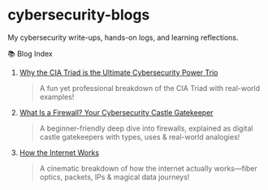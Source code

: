 # cybersecurity-blogs
My cybersecurity write-ups, hands-on logs, and learning reflections.

📚 Blog Index

1. [Why the CIA Triad is the Ultimate Cybersecurity Power Trio](https://medium.com/@pavithraadeenadayalan35/why-the-cia-triad-is-the-ultimate-cybersecurity-power-trio-and-how-it-saves-your-data-f20c50af115b)  
   > A fun yet professional breakdown of the CIA Triad with real-world examples!

2. [What Is a Firewall? Your Cybersecurity Castle Gatekeeper](https://medium.com/@pavithraadeenadayalan35/what-is-a-firewall-your-cybersecurity-castle-gatekeeper-84398028cc8c)  
   > A beginner-friendly deep dive into firewalls, explained as digital castle gatekeepers with types, uses & real-world analogies!

3. [How the Internet Works](https://medium.com/@pavithraadeenadayalan35/how-your-cat-video-travels-10-000-miles-in-miliseconds-442072d49bd9)
   > A cinematic breakdown of how the internet actually works—fiber optics, packets, IPs & magical data journeys!
